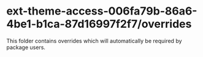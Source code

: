 # ext-theme-access-006fa79b-86a6-4be1-b1ca-87d16997f2f7/overrides

This folder contains overrides which will automatically be required by package users.
